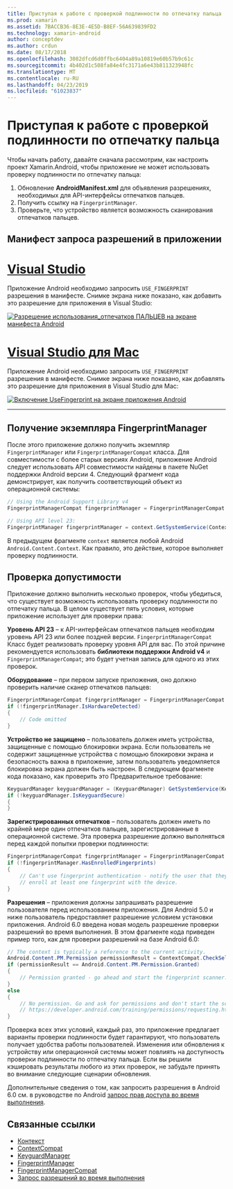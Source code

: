 ```yaml
---
title: Приступая к работе с проверкой подлинности по отпечатку пальца
ms.prod: xamarin
ms.assetid: 7BACCB36-8E3E-4E5D-B8EF-56A639839FD2
ms.technology: xamarin-android
author: conceptdev
ms.author: crdun
ms.date: 08/17/2018
ms.openlocfilehash: 3082dfcd6d0ffbc6404a89a10819e60b57b9c61c
ms.sourcegitcommit: 4b402d1c508fa84e4fc3171a6e43b811323948fc
ms.translationtype: MT
ms.contentlocale: ru-RU
ms.lasthandoff: 04/23/2019
ms.locfileid: "61023837"
---
```

# <a name="getting-started-with-fingerprint-authentication"></a>Приступая к работе с проверкой подлинности по отпечатку пальца

Чтобы начать работу, давайте сначала рассмотрим, как настроить проект Xamarin.Android, чтобы приложение не может использовать проверку подлинности по отпечатку пальца:

1. Обновление **AndroidManifest.xml** для объявления разрешениях, необходимых для API-интерфейсы отпечатков пальцев.
2. Получить ссылку на `FingerprintManager`.
3. Проверьте, что устройство является возможность сканирования отпечатков пальцев.

## <a name="requesting-permissions-in-the-application-manifest"></a>Манифест запроса разрешений в приложении

# <a name="visual-studiotabwindows"></a>[Visual Studio](#tab/windows)

Приложение Android необходимо запросить `USE_FINGERPRINT` разрешения в манифесте. Снимке экрана ниже показано, как добавить это разрешение для приложения в Visual Studio:

[![Разрешение использования\_отпечатков ПАЛЬЦЕВ на экране манифеста Android](get-started-images/fingerprint-01-vs.png)](get-started-images/fingerprint-01-vs.png#lightbox) 

# <a name="visual-studio-for-mactabmacos"></a>[Visual Studio для Mac](#tab/macos)

Приложение Android необходимо запросить `USE_FINGERPRINT` разрешения в манифесте. Снимке экрана ниже показано, как добавлять это разрешение для приложения в Visual Studio для Mac:

[![Включение UseFingerprint на экране приложения Android](get-started-images/fingerprint-01-xs.png)](get-started-images/fingerprint-01-xs.png#lightbox) 

-----

## <a name="getting-an-instance-of-the-fingerprintmanager"></a>Получение экземпляра FingerprintManager

После этого приложение должно получить экземпляр `FingerprintManager` или `FingerprintManagerCompat` класса. Для совместимости с более старых версиях Android, приложение Android следует использовать API совместимости найдены в пакете NuGet поддержки Android версии 4. Следующий фрагмент кода демонстрирует, как получить соответствующий объект из операционной системы: 

```csharp
// Using the Android Support Library v4
FingerprintManagerCompat fingerprintManager = FingerprintManagerCompat.From(context);

// Using API level 23:
FingerprintManager fingerprintManager = context.GetSystemService(Context.FingerprintService) as FingerprintManager;
```  

В предыдущем фрагменте `context` является любой Android `Android.Content.Context`. Как правило, это действие, которое выполняет проверку подлинности.

## <a name="checking-for-eligibility"></a>Проверка допустимости

Приложение должно выполнить несколько проверок, чтобы убедиться, что существует возможность использовать проверку подлинности по отпечатку пальца. В целом существует пять условия, которые приложение использует для проверки права:  

**Уровень API 23** &ndash; к API-интерфейсам отпечатков пальцев необходим уровень API 23 или более поздней версии. `FingerprintManagerCompat` Класс будет реализовать проверку уровня API для вас. По этой причине рекомендуется использовать **библиотеки поддержки Android v4** и `FingerprintManagerCompat`; это будет учетная запись для одного из этих проверок.

**Оборудование** &ndash; при первом запуске приложения, оно должно проверить наличие сканер отпечатков пальцев:

```csharp
FingerprintManagerCompat fingerprintManager = FingerprintManagerCompat.From(context);
if (!fingerprintManager.IsHardwareDetected)
{
    // Code omitted
}
```

**Устройство не защищено** &ndash; пользователь должен иметь устройства, защищенные с помощью блокировки экрана. Если пользователь не содержит защищенные устройства с помощью блокировки экрана и безопасность важна в приложение, затем пользователь уведомляется блокировка экрана должен быть настроен. В следующем фрагменте кода показано, как проверить это Предварительное требование:

```csharp
KeyguardManager keyguardManager = (KeyguardManager) GetSystemService(KeyguardService);
if (!keyguardManager.IsKeyguardSecure)
{
}
```

**Зарегистрированных отпечатков** &ndash; пользователь должен иметь по крайней мере один отпечатков пальцев, зарегистрированные в операционной системе. Эта проверка разрешение должно выполняться перед каждой попытки проверки подлинности:

```csharp
FingerprintManagerCompat fingerprintManager = FingerprintManagerCompat.From(context);
if (!fingerprintManager.HasEnrolledFingerprints)
{
    // Can't use fingerprint authentication - notify the user that they need to
    // enroll at least one fingerprint with the device.
}
```

**Разрешения** &ndash; приложения должны запрашивать разрешение пользователя перед использованием приложения. Для Android 5.0 и ниже пользователь предоставляет разрешение условием установки приложения. Android 6.0 введена новая модель разрешение проверки разрешений во время выполнения. В этом фрагменте кода приведен пример того, как для проверки разрешений на базе Android 6.0:

```csharp
// The context is typically a reference to the current activity.
Android.Content.PM.Permission permissionResult = ContextCompat.CheckSelfPermission(context, Manifest.Permission.UseFingerprint);
if (permissionResult == Android.Content.PM.Permission.Granted)
{
    // Permission granted - go ahead and start the fingerprint scanner.
}
else
{
    // No permission. Go and ask for permissions and don't start the scanner. See
    // https://developer.android.com/training/permissions/requesting.html
}
```

Проверка всех этих условий, каждый раз, это приложение предлагает варианты проверки подлинности будет гарантируют, что пользователь получает удобства работы пользователей. Изменения или обновления к устройству или операционной системы может повлиять на доступность проверки подлинности по отпечатку пальца. Если вы решили кэшировать результаты любого из этих проверок, не забудьте принять во внимание следующие сценарии обновления.

Дополнительные сведения о том, как запросить разрешения в Android 6.0 см. в руководстве по Android [запрос прав доступа во время выполнения](https://developer.android.com/training/permissions/requesting.html).

## <a name="related-links"></a>Связанные ссылки

- [Контекст](https://developer.xamarin.com/api/type/Android.Content.Context/)
- [ContextCompat](https://developer.xamarin.com/api/type/Android.Support.V4.Content.ContextCompat/)
- [KeyguardManager](https://developer.xamarin.com/api/type/Android.App.KeyguardManager/)
- [FingerprintManager](https://developer.android.com/reference/android/hardware/fingerprint/FingerprintManager.html)
- [FingerprintManagerCompat](https://developer.android.com/reference/android/support/v4/hardware/fingerprint/FingerprintManagerCompat.html)
- [Запрос разрешений во время выполнения](https://developer.android.com/training/permissions/requesting.html)
